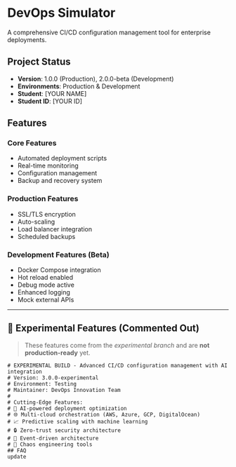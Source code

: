 # DevOps Simulator

A comprehensive CI/CD configuration management tool for enterprise deployments.

## Project Status
- **Version**: 1.0.0 (Production), 2.0.0-beta (Development)
- **Environments**: Production & Development
- **Student**: [YOUR NAME]
- **Student ID**: [YOUR ID]

## Features

### Core Features
- Automated deployment scripts
- Real-time monitoring
- Configuration management
- Backup and recovery system

### Production Features
- SSL/TLS encryption
- Auto-scaling
- Load balancer integration
- Scheduled backups

### Development Features (Beta)
- Docker Compose integration
- Hot reload enabled
- Debug mode active
- Enhanced logging
- Mock external APIs

---

## 🧪 Experimental Features (Commented Out)
> These features come from the *experimental branch* and are **not production-ready** yet.

```text
# EXPERIMENTAL BUILD - Advanced CI/CD configuration management with AI integration
# Version: 3.0.0-experimental
# Environment: Testing
# Maintainer: DevOps Innovation Team
#
# Cutting-Edge Features:
# 🤖 AI-powered deployment optimization
# 🌐 Multi-cloud orchestration (AWS, Azure, GCP, DigitalOcean)
# 📈 Predictive scaling with machine learning
# 🔒 Zero-trust security architecture
# 🌊 Event-driven architecture
# 🎯 Chaos engineering tools
## FAQ
update
